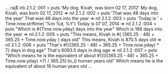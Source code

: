 ...
raj$ irb 2.1.2 :001 > puts 'My dog, Kivah, was born 02 17, 2012' My dog, Kivah, was born 02 17, 2012 => nil 2.1.2 :002 > puts 'That was 48 days into the year' That was 48 days into the year => nil 2.1.2 :003 > puts 'Today is ' + Time.now.strftime( '%m %d, %Y') Today is 07 07, 2014 => nil 2.1.2 :004 > puts "Which is #{Time.now.yday} days into the year" Which is 188 days into the year => nil 2.1.2 :005 > puts "This means, Kivah is #{ (365.25 - 48) + 365.25 + Time.now.yday } days old" This means, Kivah is 870.5 days old => nil 2.1.2 :006 > puts "That's #{((365.25 - 48) + 365.25 + Time.now.yday) * 7} days in dog age" That's 6093.5 days in dog age => nil 2.1.2 :007 > puts "Which means he is the equivalent of about #{((((365.25 - 48) + 365.25 + Time.now.yday) *7) / 365.25).to_i} human years old" Which means he is the equivalent of about 16 human years old
...
